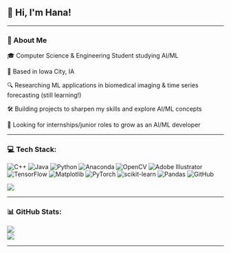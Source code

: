 ## 👋 Hi, I'm Hana!

---

### 🌱 About Me
🎓 Computer Science & Engineering Student studying AI/ML

📍 Based in Iowa City, IA

🔍 Researching ML applications in biomedical imaging & time series forecasting (still learning!)

🛠️ Building projects to sharpen my skills and explore AI/ML concepts

🤝 Looking for internships/junior roles to grow as an AI/ML developer

---

### 💻 Tech Stack:

![C++](https://img.shields.io/badge/c++-%2300599C.svg?style=for-the-badge&logo=c%2B%2B&logoColor=white) ![Java](https://img.shields.io/badge/java-%23ED8B00.svg?style=for-the-badge&logo=openjdk&logoColor=white) ![Python](https://img.shields.io/badge/python-3670A0?style=for-the-badge&logo=python&logoColor=ffdd54) ![Anaconda](https://img.shields.io/badge/Anaconda-%2344A833.svg?style=for-the-badge&logo=anaconda&logoColor=white) ![OpenCV](https://img.shields.io/badge/opencv-%23white.svg?style=for-the-badge&logo=opencv&logoColor=white) ![Adobe Illustrator](https://img.shields.io/badge/adobe%20illustrator-%23FF9A00.svg?style=for-the-badge&logo=adobe%20illustrator&logoColor=white) ![TensorFlow](https://img.shields.io/badge/TensorFlow-%23FF6F00.svg?style=for-the-badge&logo=TensorFlow&logoColor=white) ![Matplotlib](https://img.shields.io/badge/Matplotlib-%23ffffff.svg?style=for-the-badge&logo=Matplotlib&logoColor=black) ![PyTorch](https://img.shields.io/badge/PyTorch-%23EE4C2C.svg?style=for-the-badge&logo=PyTorch&logoColor=white) ![scikit-learn](https://img.shields.io/badge/scikit--learn-%23F7931E.svg?style=for-the-badge&logo=scikit-learn&logoColor=white) ![Pandas](https://img.shields.io/badge/pandas-%23150458.svg?style=for-the-badge&logo=pandas&logoColor=white) ![GitHub](https://img.shields.io/badge/github-%23121011.svg?style=for-the-badge&logo=github&logoColor=white)


[![](https://visitcount.itsvg.in/api?id=hburkart2&icon=0&color=0)](https://visitcount.itsvg.in)

---
### 📊 GitHub Stats:

![](https://nirzak-streak-stats.vercel.app/?user=hburkart2&theme=default_repocard&hide_border=false)<br/>
![](https://github-readme-stats.vercel.app/api/top-langs/?username=hburkart2&theme=default_repocard&hide_border=false&include_all_commits=false&count_private=false&layout=compact)

---

